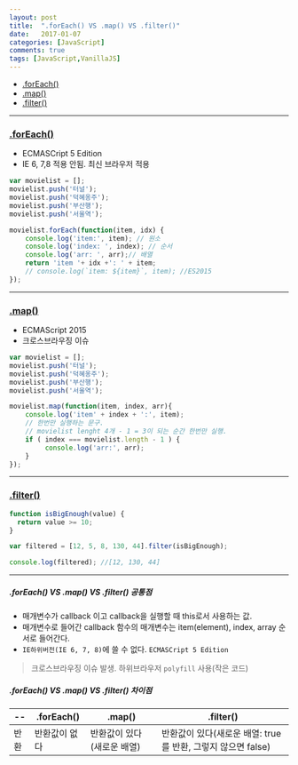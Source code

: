 ```yaml
---
layout: post
title:  ".forEach() VS .map() VS .filter()"
date:   2017-01-07
categories: [JavaScript]
comments: true
tags: [JavaScript,VanillaJS]
---
```


- [.forEach()](https://developer.mozilla.org/en-US/docs/Web/JavaScript/Reference/Global_Objects/Array/forEach)
- [.map()](https://developer.mozilla.org/en-US/docs/Web/JavaScript/Reference/Global_Objects/Array/map)
- [.filter()](https://developer.mozilla.org/en-US/docs/Web/JavaScript/Reference/Global_Objects/Array/filter)

<!--more-->

---

### [.forEach()](https://developer.mozilla.org/ko/docs/Web/JavaScript/Reference/Global_Objects/Array/forEach)
- ECMASCript 5 Edition
- IE 6, 7,8 적용 안됨. 최신 브라우저 적용

```js
var movielist = [];
movielist.push('터널');
movielist.push('덕혜옹주');
movielist.push('부산행');
movielist.push('서울역');

movielist.forEach(function(item, idx) {
	console.log('item:', item); // 원소
	console.log('index: ', index); // 순서
	console.log('arr: ', arr);// 배열
	return 'item '+ idx +': ' + item;
	// console.log(`item: ${item}`, item); //ES2015
});
```

---

### [.map()](https://developer.mozilla.org/en-US/docs/Web/JavaScript/Reference/Global_Objects/Array/map)
- ECMAScript 2015
- 크로스브라우징 이슈 

```js
var movielist = [];
movielist.push('터널');
movielist.push('덕혜옹주');
movielist.push('부산행');
movielist.push('서울역');

movielist.map(function(item, index, arr){
	console.log('item' + index + ':', item);
	// 한번만 실행하는 문구.
	// movielist lenght 4개 - 1 = 3이 되는 순간 한번만 실행.
	if ( index === movielist.length - 1 ) {
		 console.log('arr:', arr);
	}
});
```

---

### [.filter()](https://developer.mozilla.org/ko/docs/Web/JavaScript/Reference/Global_Objects/Array/filter)

```js
function isBigEnough(value) {
  return value >= 10;
}

var filtered = [12, 5, 8, 130, 44].filter(isBigEnough);

console.log(filtered); //[12, 130, 44]
```

---

##### .forEach() VS .map() VS .filter() 공통점
- 매개변수가 callback 이고 callback을 실행할 때 this로서 사용하는 값.
- 매개변수로 들어간 callback 함수의 매개변수는 item(element), index, array 순서로 들어간다.  
- `IE하위버전(IE 6, 7, 8)`에 쓸 수 없다. `ECMASCript 5 Edition`
> 크로스브라우징 이슈 발생. 하위브라우저 `polyfill` 사용(작은 코드)

##### .forEach() VS .map() VS .filter() 차이점

  --   | .forEach() | .map() | .filter()
------| ---------- | ------ | ---------
반환   | 반환값이 없다 | 반환값이 있다(새로운 배열) |  반환값이 있다(새로운 배열: true를 반환, 그렇지 않으면 false)
